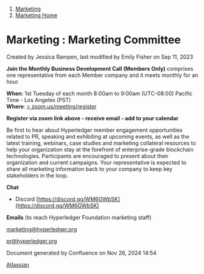 1. [Marketing](index.html)
2. [Marketing Home](Marketing-Home_19169291.html)

# Marketing : Marketing Committee

Created by Jessica Rampen, last modified by Emily Fisher on Sep 11, 2023

**Join the Monthly Business Development Call (Members Only)** comprises one representative from each Member company and it meets monthly for an hour.

**When**: 1st Tuesday of each month 8:00am to 9:00am (UTC-08:00) Pacific Time - Los Angeles (PST)  
**Where**: [&gt; zoom.us/meeting/register](https://zoom.us/meeting/register/tJUodeihqD8rG9226uLff_0gMTsCsYkJ7wed)

**Register via zoom link above - receive email - add to your calendar** 

Be first to hear about Hyperledger member engagement opportunities related to PR, speaking and exhibiting at upcoming events, as well as the latest training, webinars, case studies and marketing collateral resources to help your organization stay at the forefront of enterprise-grade blockchain technologies. Participants are encouraged to present about their organization and current campaigns. Your representative is expected to share all marketing information back to your company to keep key stakeholders in the loop.

**Chat**

- Discord [https://discord.gg/WM6GWbSK](https://discord.gg/WM6GWbSK)

**Emails** (to reach Hyperledger Foundation marketing staff)

[marketing@hyperledger.org](mailto:marketing@hyperledger.org)

[pr@hyperledger.org](mailto:pr@hyperledger.org)

Document generated by Confluence on Nov 26, 2024 14:54

[Atlassian](http://www.atlassian.com/)
